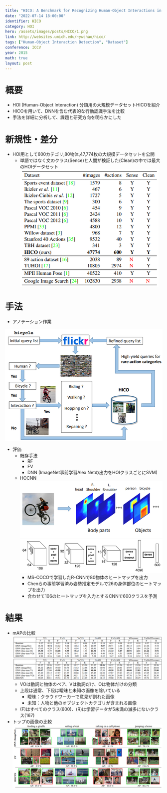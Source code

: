 ```yaml
---
title: "HICO: A Benchmark for Recognizing Human-Object Interactions in Images"
date: "2022-07-14 18:00:00"
identifier: HICO
category: HOI
hero: /assets/images/posts/HICO/1.png
link: http://websites.umich.edu/~ywchao/hico/
tags: ["Human-Object Interaction Detection", "Dataset"]
conference: ICCV
year: 2015
math: true
layout: post
---
```


# 概要

- HOI (Human-Object Interaction) 分類用の大規模データセットHICOを紹介
- HICOを用いて、DNNを含む代表的な行動認識手法を比較
- 手法を詳細に分析して、課題と研究方向を明らかにした
<!--more-->

# 新規性・差分

- HOI用として600カテゴリ,80物体,47,774枚の大規模データセットを公開
    - 単語ではなく文のクラス(Sence)と人間が検証した(Clean)の中では最大のHOIデータセット
    ![](/assets/images/posts/HICO/2.png)
        

# 手法

- アノテーション作業

![](/assets/images/posts/HICO/3.png)
    
- 評価
    - 既存手法
        - RF
        - FV
        - DNN (ImageNet事前学習Alex Netの出力をHOIクラスごとにSVM)
    - HOCNN
        ![](/assets/images/posts/HICO/4.png)
        ![](/assets/images/posts/HICO/5.png)
        - MS-COCOで学習したR-CNNで80物体のヒートマップを出力
        - Chenらの事前学習済み姿勢推定モデルで26の身体部位のヒートマップを出力
        - 合わせて106のヒートマップを入力とするCNNで600クラスを予測

# 結果

- mAPの比較
    ![](/assets/images/posts/HICO/6.png)
    - VOは動詞と物体のペア、Vは動詞だけ、Oは物体だけの分類
    - 上段は通常、下段は曖昧と未知の画像を除いている
        - 曖昧：クラウドワーカーで意見が割れた画像
        - 未知：人物と他のオブジェクトカテゴリが含まれる画像
    - (F)はすべてのクラス(600)、(R)は学習データが5未満の滅多にないクラス(167)
- トップの画像の比較
![](/assets/images/posts/HICO/7.png)